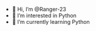 - 👋 Hi, I’m @Ranger-23
- 👀 I’m interested in Python
- 🌱 I’m currently learning Python


<!---
Ranger-23/Ranger-23 is a ✨ special ✨ repository because its `README.md` (this file) appears on your GitHub profile.
You can click the Preview link to take a look at your changes.
--->
